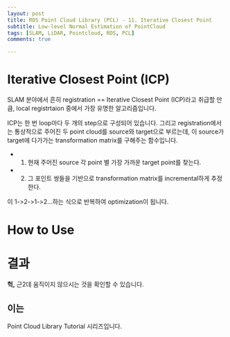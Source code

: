 ```yaml
---
layout: post
title: ROS Point Cloud Library (PCL) - 11. Iterative Closest Point
subtitle: Low-level Normal Estimation of PointCloud 
tags: [SLAM, LiDAR, Pointcloud, ROS, PCL]
comments: true

---
```


# Iterative Closest Point (ICP)

SLAM 분야에서 흔히 registration == Iterative Closest Point (ICP)라고 취급할 만큼, local registrtaion 중에서 가장 유명한 알고리즘입니다. 

ICP는 한 번 loop마다 두 개의 step으로 구성되어 있습니다. 그리고 registration에서는 통상적으로 주어진 두 point cloud를 source와 target으로 부르는데, 이 source가 target에 다가가는 transformation matrix를 구해주는 함수입니다.

* 1. 현재 주어진 source 각 point 별 가장 가까운 target point를 찾는다.  
* 2. 그 포인트 쌍들을 기반으로 transformation matrix를 incremental하게 추정한다.

이 1->2->1->2...하는 식으로 반복하여 optimization이 됩니다.


# How to Use

<script src="https://gist.github.com/LimHyungTae/639e39853fe465ffe941417821cc87e0.js"></script>

# 결과


**헉,** 근2데 움직이지 않으시는 것을 확인할 수 있습니다.

이는 
---

Point Cloud Library Tutorial 시리즈입니다.

